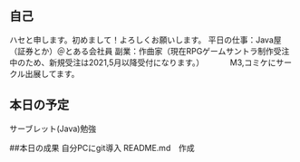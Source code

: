 ## 自己
ハセと申します。初めまして！よろしくお願いします。
平日の仕事：Java屋（証券とか）＠とある会社員
副業：作曲家（現在RPGゲームサントラ制作受注中のため、新規受注は2021,5月以降受付になります。）
　　　M3,コミケにサークル出展してます。

## 本日の予定
サーブレット(Java)勉強

##本日の成果
自分PCにgit導入
README.md　作成